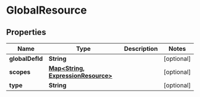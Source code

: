 
# GlobalResource

## Properties
Name | Type | Description | Notes
------------ | ------------- | ------------- | -------------
**globalDefId** | **String** |  |  [optional]
**scopes** | [**Map&lt;String, ExpressionResource&gt;**](ExpressionResource.md) |  |  [optional]
**type** | **String** |  |  [optional]



